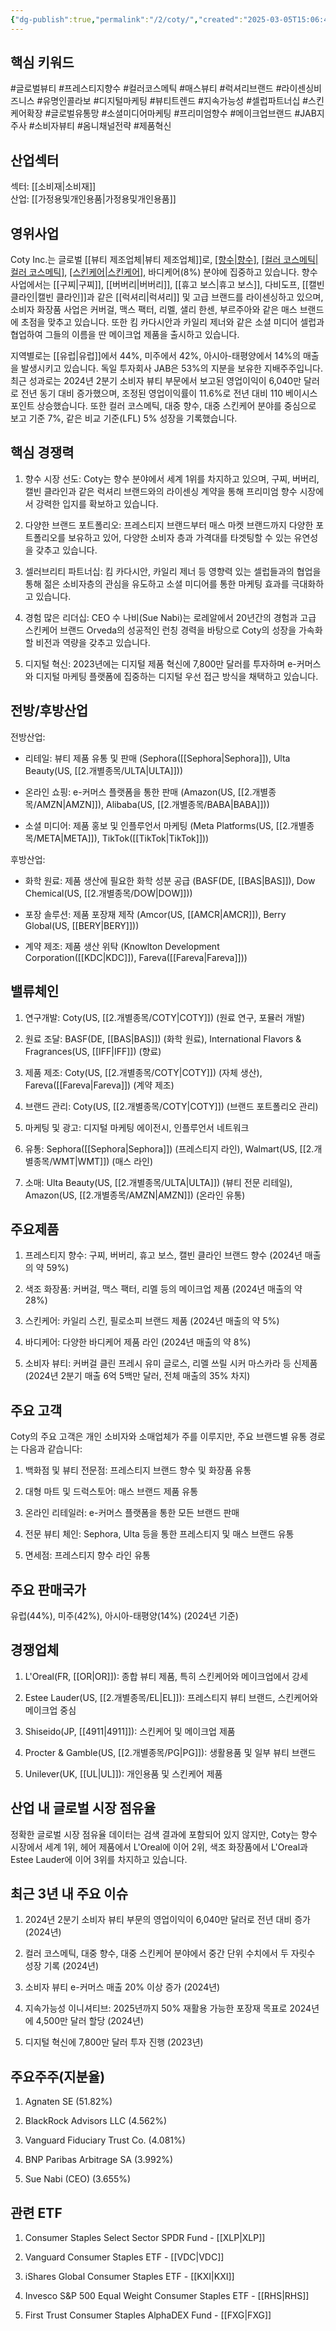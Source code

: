 ```yaml
---
{"dg-publish":true,"permalink":"/2/coty/","created":"2025-03-05T15:06:49.877+09:00","updated":"2025-06-03T20:05:58.408+09:00"}
---
```


## 핵심 키워드

#글로벌뷰티 #프레스티지향수 #컬러코스메틱 #매스뷰티 #럭셔리브랜드 #라이센싱비즈니스 #유명인콜라보 #디지털마케팅 #뷰티트렌드 #지속가능성 #셀럽파트너십 #스킨케어확장 #글로벌유통망 #소셜미디어마케팅 #프리미엄향수 #메이크업브랜드 #JAB지주사 #소비자뷰티 #옴니채널전략 #제품혁신

## 산업섹터

섹터: [[소비재\|소비재]]  
산업: [[가정용및개인용품\|가정용및개인용품]]

## 영위사업

Coty Inc.는 글로벌 [[뷰티 제조업체\|뷰티 제조업체]]로, [[향수\|향수]](59%), [[컬러 코스메틱\|컬러 코스메틱]](28%), [[스킨케어\|스킨케어]](5%), 바디케어(8%) 분야에 집중하고 있습니다. 향수 사업에서는 [[구찌\|구찌]], [[버버리\|버버리]], [[휴고 보스\|휴고 보스]], 다비도프, [[캘빈 클라인\|캘빈 클라인]]과 같은 [[럭셔리\|럭셔리]] 및 고급 브랜드를 라이센싱하고 있으며, 소비자 화장품 사업은 커버걸, 맥스 팩터, 리멜, 샐리 한센, 부르주아와 같은 매스 브랜드에 초점을 맞추고 있습니다. 또한 킴 카다시안과 카일리 제너와 같은 소셜 미디어 셀럽과 협업하여 그들의 이름을 딴 메이크업 제품을 출시하고 있습니다.

지역별로는 [[유럽\|유럽]]에서 44%, 미주에서 42%, 아시아-태평양에서 14%의 매출을 발생시키고 있습니다. 독일 투자회사 JAB은 53%의 지분을 보유한 지배주주입니다. 최근 성과로는 2024년 2분기 소비자 뷰티 부문에서 보고된 영업이익이 6,040만 달러로 전년 동기 대비 증가했으며, 조정된 영업이익률이 11.6%로 전년 대비 110 베이시스 포인트 상승했습니다. 또한 컬러 코스메틱, 대중 향수, 대중 스킨케어 분야를 중심으로 보고 기준 7%, 같은 비교 기준(LFL) 5% 성장을 기록했습니다.

## 핵심 경쟁력

1. 향수 시장 선도: Coty는 향수 분야에서 세계 1위를 차지하고 있으며, 구찌, 버버리, 캘빈 클라인과 같은 럭셔리 브랜드와의 라이센싱 계약을 통해 프리미엄 향수 시장에서 강력한 입지를 확보하고 있습니다.
    
2. 다양한 브랜드 포트폴리오: 프레스티지 브랜드부터 매스 마켓 브랜드까지 다양한 포트폴리오를 보유하고 있어, 다양한 소비자 층과 가격대를 타겟팅할 수 있는 유연성을 갖추고 있습니다.
    
3. 셀러브리티 파트너십: 킴 카다시안, 카일리 제너 등 영향력 있는 셀럽들과의 협업을 통해 젊은 소비자층의 관심을 유도하고 소셜 미디어를 통한 마케팅 효과를 극대화하고 있습니다.
    
4. 경험 많은 리더십: CEO 수 나비(Sue Nabi)는 로레알에서 20년간의 경험과 고급 스킨케어 브랜드 Orveda의 성공적인 런칭 경력을 바탕으로 Coty의 성장을 가속화할 비전과 역량을 갖추고 있습니다.
    
5. 디지털 혁신: 2023년에는 디지털 제품 혁신에 7,800만 달러를 투자하며 e-커머스와 디지털 마케팅 플랫폼에 집중하는 디지털 우선 접근 방식을 채택하고 있습니다.
    

## 전방/후방산업

전방산업:

- 리테일: 뷰티 제품 유통 및 판매 (Sephora([[Sephora\|Sephora]]), Ulta Beauty(US, [[2.개별종목/ULTA\|ULTA]]))
    
- 온라인 쇼핑: e-커머스 플랫폼을 통한 판매 (Amazon(US, [[2.개별종목/AMZN\|AMZN]]), Alibaba(US, [[2.개별종목/BABA\|BABA]]))
    
- 소셜 미디어: 제품 홍보 및 인플루언서 마케팅 (Meta Platforms(US, [[2.개별종목/META\|META]]), TikTok([[TikTok\|TikTok]]))
    

후방산업:

- 화학 원료: 제품 생산에 필요한 화학 성분 공급 (BASF(DE, [[BAS\|BAS]]), Dow Chemical(US, [[2.개별종목/DOW\|DOW]]))
    
- 포장 솔루션: 제품 포장재 제작 (Amcor(US, [[AMCR\|AMCR]]), Berry Global(US, [[BERY\|BERY]]))
    
- 계약 제조: 제품 생산 위탁 (Knowlton Development Corporation([[KDC\|KDC]]), Fareva([[Fareva\|Fareva]]))
    

## 밸류체인

1. 연구개발: Coty(US, [[2.개별종목/COTY\|COTY]]) (원료 연구, 포뮬러 개발)
    
2. 원료 조달: BASF(DE, [[BAS\|BAS]]) (화학 원료), International Flavors & Fragrances(US, [[IFF\|IFF]]) (향료)
    
3. 제품 제조: Coty(US, [[2.개별종목/COTY\|COTY]]) (자체 생산), Fareva([[Fareva\|Fareva]]) (계약 제조)
    
4. 브랜드 관리: Coty(US, [[2.개별종목/COTY\|COTY]]) (브랜드 포트폴리오 관리)
    
5. 마케팅 및 광고: 디지털 마케팅 에이전시, 인플루언서 네트워크
    
6. 유통: Sephora([[Sephora\|Sephora]]) (프레스티지 라인), Walmart(US, [[2.개별종목/WMT\|WMT]]) (매스 라인)
    
7. 소매: Ulta Beauty(US, [[2.개별종목/ULTA\|ULTA]]) (뷰티 전문 리테일), Amazon(US, [[2.개별종목/AMZN\|AMZN]]) (온라인 유통)
    

## 주요제품

1. 프레스티지 향수: 구찌, 버버리, 휴고 보스, 캘빈 클라인 브랜드 향수 (2024년 매출의 약 59%)
    
2. 색조 화장품: 커버걸, 맥스 팩터, 리멜 등의 메이크업 제품 (2024년 매출의 약 28%)
    
3. 스킨케어: 카일리 스킨, 필로소피 브랜드 제품 (2024년 매출의 약 5%)
    
4. 바디케어: 다양한 바디케어 제품 라인 (2024년 매출의 약 8%)
    
5. 소비자 뷰티: 커버걸 클린 프레시 유미 글로스, 리멜 쓰릴 시커 마스카라 등 신제품 (2024년 2분기 매출 6억 5백만 달러, 전체 매출의 35% 차지)
    

## 주요 고객

Coty의 주요 고객은 개인 소비자와 소매업체가 주를 이루지만, 주요 브랜드별 유통 경로는 다음과 같습니다:

1. 백화점 및 뷰티 전문점: 프레스티지 브랜드 향수 및 화장품 유통
    
2. 대형 마트 및 드럭스토어: 매스 브랜드 제품 유통
    
3. 온라인 리테일러: e-커머스 플랫폼을 통한 모든 브랜드 판매
    
4. 전문 뷰티 체인: Sephora, Ulta 등을 통한 프레스티지 및 매스 브랜드 유통
    
5. 면세점: 프레스티지 향수 라인 유통
    

## 주요 판매국가

유럽(44%), 미주(42%), 아시아-태평양(14%) (2024년 기준)

## 경쟁업체

1. L'Oreal(FR, [[OR\|OR]]): 종합 뷰티 제품, 특히 스킨케어와 메이크업에서 강세
    
2. Estee Lauder(US, [[2.개별종목/EL\|EL]]): 프레스티지 뷰티 브랜드, 스킨케어와 메이크업 중심
    
3. Shiseido(JP, [[4911\|4911]]): 스킨케어 및 메이크업 제품
    
4. Procter & Gamble(US, [[2.개별종목/PG\|PG]]): 생활용품 및 일부 뷰티 브랜드
    
5. Unilever(UK, [[UL\|UL]]): 개인용품 및 스킨케어 제품
    

## 산업 내 글로벌 시장 점유율

정확한 글로벌 시장 점유율 데이터는 검색 결과에 포함되어 있지 않지만, Coty는 향수 시장에서 세계 1위, 헤어 제품에서 L'Oreal에 이어 2위, 색조 화장품에서 L'Oreal과 Estee Lauder에 이어 3위를 차지하고 있습니다.

## 최근 3년 내 주요 이슈

1. 2024년 2분기 소비자 뷰티 부문의 영업이익이 6,040만 달러로 전년 대비 증가 (2024년)
    
2. 컬러 코스메틱, 대중 향수, 대중 스킨케어 분야에서 중간 단위 수치에서 두 자릿수 성장 기록 (2024년)
    
3. 소비자 뷰티 e-커머스 매출 20% 이상 증가 (2024년)
    
4. 지속가능성 이니셔티브: 2025년까지 50% 재활용 가능한 포장재 목표로 2024년에 4,500만 달러 할당 (2024년)
    
5. 디지털 혁신에 7,800만 달러 투자 진행 (2023년)
    

## 주요주주(지분율)

1. Agnaten SE (51.82%)
    
2. BlackRock Advisors LLC (4.562%)
    
3. Vanguard Fiduciary Trust Co. (4.081%)
    
4. BNP Paribas Arbitrage SA (3.992%)
    
5. Sue Nabi (CEO) (3.655%)
    

## 관련 ETF

1. Consumer Staples Select Sector SPDR Fund - [[XLP\|XLP]]
    
2. Vanguard Consumer Staples ETF - [[VDC\|VDC]]
    
3. iShares Global Consumer Staples ETF - [[KXI\|KXI]]
    
4. Invesco S&P 500 Equal Weight Consumer Staples ETF - [[RHS\|RHS]]
    
5. First Trust Consumer Staples AlphaDEX Fund - [[FXG\|FXG]]